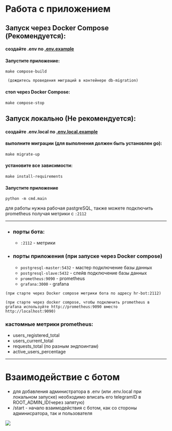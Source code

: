 # Работа с приложением


## Запуск через Docker Compose (Рекомендуется):

#### создайте .env по [.env.example](./.env.example)

#### Запустите приложение:
```
make compose-build
```
` (дождитесь проведения миграций в контейнере db-migration)`


#### стоп через Docker Compose:
```
make compose-stop
```

## Запуск локально (Не рекомендуется):
#### создайте .env.local по [.env.local.example](./.env.local.example)

#### выполните миграции (для выполнения должен быть установлен go):
```
make migrate-up
```

#### установите все зависимости:
```
make install-requirements
```

#### Запустите приложение
```
python -m cmd.main
```

для работы нужна рабочая pastgreSQL, также можете подключить prometheus получая метрики с `:2112`

---

- ### порты бота:
    - `:2112` - метрики 
- ### порты приложения (при запуске через Docker compose)
    - `postgresql-master:5432` - мастер подключение базы данных
    - `postgresql-slave:5432` - слейв подключение базы данных
    - `prometheus:9090` - prometheus
    - `grafana:3000` - grafana 

`(при старте через Docker compose метрики бота по адресу hr-bot:2112)`

`(при старте через docker compose, чтобы подключить prometheus в grafana используйте http://prometheus:9090 вместо http://localhost:9090)`

### кастомные метрики prometheus:
- users_registered_total
- users_current_total
- requests_total (по разным эндпоинтам)
- active_users_percentage

--- 
# Взаимодействие с ботом

- для добавления администратора в .env (или .env.local при локальном запуске) необходимо вписать его telegramID в ROOT_ADMIN_ID(через запятую)
- /start - начало взаимодействия с ботом, как со стороны админисратора, так и пользователя


[![](https://img.plantuml.biz/plantuml/svg/nLRTQjim5BxNKmXVfT1rzxae7QMmmjQDflT6iRN4n9Q2fBJaRalPog1G6BiSR7s3h6reM9hi5QHNs0li5NPanxMSEFsxMQ1OLew-yvrpla_fbbH4g5uI8z9JdFMI9XL8TYBM9O8aE8uOLVqknLoeDdU-w9AWGrgqeVennO86Yh1MJ15IaO8D_KEFzAKUcmzcODxheVa4wpEiftgcB-3lKi-m_WsBYJdLr-dcq0pWpCIS8H8eBl2BC8aOchzinn5b2a5g5GLHbp25Nn8Mni3LtTkdNIuZED0lRU-orpI1pMqIj2aAYI9D8Yb-owLg2IehOnk00lKXX1XNKFuXdLDQNmh1yD7VqsAEpGaKCTLZFS9wgA_q3IodJXy6UWRFcRx1ywsP_gN7628djZyNvYFiNEaXeYp4DZD2QLRyR3El6DUnfxz2s4_8S07O0tEwifcURM1qIA24l64v322M6WEu90pzX4e9LTNcpxKY7WvaN830ds-V_uw1y1T8DWB2OviGquH4ySEcNFTM4gdZNXU6H7rBdREQTqGY5R6M_uuBFqtX4yl3MrlgZMqDJCASG9fXAKCXZJeE1BNmRIBRjHHl7TlrMj4hHqZ5qiBacgdZtRt6plu1F0xUW1caFE8Yb0N2hRZoHTe_byKUPo16kdp2pUYMjdZ08Raqexghhs65lcuxbrdhtdWdRowa1phZ712kBKRkYsjGmHbe0OJlo3pZKTRvy_HoGdTgk8W6wGITNRdFkSek3xShStWhaB9chK2jNipnQaNY1qYo9wa0HLQLKQr9f_UBd8fPcEFbMNZBIIp4-LtpUsfjLjc-L0BUeRXLXcfHbKLQ6_dDVjQIp5kFSnLkxBpQsJwuTLIA-1XNbGy-nbuhJpgqxxbHh0Pg6niRJxz9BCB_lqKs5vsSZhX1Of8Kt1RDll1UpWeM076EhSf1fY1l-ykbHvxBP16msYahS2gZvsFfq7wJ4n7M18_X1wtgAjk2YyZ-4_GF)](https://editor.plantuml.com/uml/nLRTQjim5BxNKmXVfT1rzxae7QMmmjQDflT6iRN4n9Q2fBJaRalPog1G6BiSR7s3h6reM9hi5QHNs0li5NPanxMSEFsxMQ1OLew-yvrpla_fbbH4g5uI8z9JdFMI9XL8TYBM9O8aE8uOLVqknLoeDdU-w9AWGrgqeVennO86Yh1MJ15IaO8D_KEFzAKUcmzcODxheVa4wpEiftgcB-3lKi-m_WsBYJdLr-dcq0pWpCIS8H8eBl2BC8aOchzinn5b2a5g5GLHbp25Nn8Mni3LtTkdNIuZED0lRU-orpI1pMqIj2aAYI9D8Yb-owLg2IehOnk00lKXX1XNKFuXdLDQNmh1yD7VqsAEpGaKCTLZFS9wgA_q3IodJXy6UWRFcRx1ywsP_gN7628djZyNvYFiNEaXeYp4DZD2QLRyR3El6DUnfxz2s4_8S07O0tEwifcURM1qIA24l64v322M6WEu90pzX4e9LTNcpxKY7WvaN830ds-V_uw1y1T8DWB2OviGquH4ySEcNFTM4gdZNXU6H7rBdREQTqGY5R6M_uuBFqtX4yl3MrlgZMqDJCASG9fXAKCXZJeE1BNmRIBRjHHl7TlrMj4hHqZ5qiBacgdZtRt6plu1F0xUW1caFE8Yb0N2hRZoHTe_byKUPo16kdp2pUYMjdZ08Raqexghhs65lcuxbrdhtdWdRowa1phZ712kBKRkYsjGmHbe0OJlo3pZKTRvy_HoGdTgk8W6wGITNRdFkSek3xShStWhaB9chK2jNipnQaNY1qYo9wa0HLQLKQr9f_UBd8fPcEFbMNZBIIp4-LtpUsfjLjc-L0BUeRXLXcfHbKLQ6_dDVjQIp5kFSnLkxBpQsJwuTLIA-1XNbGy-nbuhJpgqxxbHh0Pg6niRJxz9BCB_lqKs5vsSZhX1Of8Kt1RDll1UpWeM076EhSf1fY1l-ykbHvxBP16msYahS2gZvsFfq7wJ4n7M18_X1wtgAjk2YyZ-4_GF)



